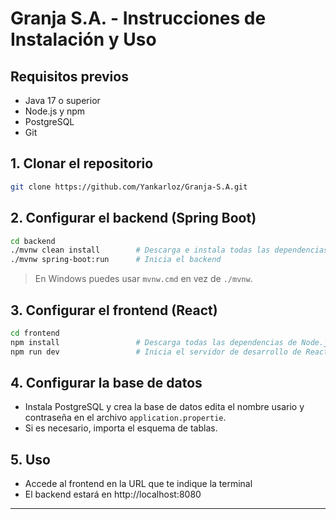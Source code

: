 # Granja S.A. - Instrucciones de Instalación y Uso

## Requisitos previos
- Java 17 o superior
- Node.js y npm
- PostgreSQL
- Git

## 1. Clonar el repositorio
```sh
git clone https://github.com/Yankarloz/Granja-S.A.git
```

## 2. Configurar el backend (Spring Boot)
```sh
cd backend
./mvnw clean install        # Descarga e instala todas las dependencias de Maven
./mvnw spring-boot:run      # Inicia el backend
```
> En Windows puedes usar `mvnw.cmd` en vez de `./mvnw`.

## 3. Configurar el frontend (React)
```sh
cd frontend
npm install                 # Descarga todas las dependencias de Node.js
npm run dev                 # Inicia el servidor de desarrollo de React
```

## 4. Configurar la base de datos
- Instala PostgreSQL y crea la base de datos edita el nombre usario y contraseña en el archivo `application.propertie`.
- Si es necesario, importa el esquema de tablas.

## 5. Uso
- Accede al frontend en la URL que te indique la terminal
- El backend estará en http://localhost:8080

---
